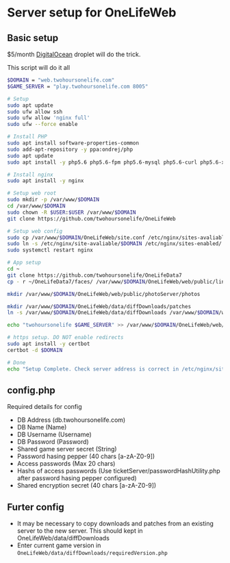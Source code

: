 # Server setup for OneLifeWeb

## Basic setup

$5/month [DigitalOcean](https://m.do.co/c/930cfa370b47) droplet will do the trick.

This script will do it all
```bash
$DOMAIN = "web.twohoursonelife.com"
$GAME_SERVER = "play.twohoursonelife.com 8005"

# Setup
sudo apt update
sudo ufw allow ssh
sudo ufw allow 'nginx full'
sudo ufw --force enable

# Install PHP
sudo apt install software-properties-common
sudo add-apt-repository -y ppa:ondrej/php
sudo apt update
sudo apt install -y php5.6 php5.6-fpm php5.6-mysql php5.6-curl php5.6-xml php5.6-xdebug

# Install nginx
sudo apt install -y nginx

# Setup web root
sudo mkdir -p /var/www/$DOMAIN
cd /var/www/$DOMAIN
sudo chown -R $USER:$USER /var/www/$DOMAIN
git clone https://github.com/twohoursonelife/OneLifeWeb

# Setup web config
sudo cp /var/www/$DOMAIN/OneLifeWeb/site.conf /etc/nginx/sites-avaliable/$DOMAIN
sudo ln -s /etc/nginx/site-avaliable/$DOMAIN /etc/nginx/sites-enabled/
sudo systemctl restart nginx

# App setup
cd ~
git clone https://github.com/twohoursonelife/OneLifeData7
cp - r ~/OneLifeData7/faces/ /var/www/$DOMAIN/OneLifeWeb/web/public/lineageServer/faces

mkdir /var/www/$DOMAIN/OneLifeWeb/web/public/photoServer/photos

mkdir /var/www/$DOMAIN/OneLifeWeb/data/diffDownloads/patches
ln -s /var/www/$DOMAIN/OneLifeWeb/data/diffDownloads /var/www/$DOMAIN/web/public/downloads

echo "twohoursonelife $GAME_SERVER" >> /var/www/$DOMAIN/OneLifeWeb/web/public/reflector/remoteServerList.ini

# https setup. DO NOT enable redirects
sudo apt install -y certbot
certbot -d $DOMAIN

# Done
echo "Setup Complete. Check server address is correct in /etc/nginx/sites-avaliable/$DOMAIN and complete OneLifeWeb/web/public/config.php"
```

## config.php
Required details for config

- DB Address (db.twohoursonelife.com)
- DB Name (Name)
- DB Username (Username)
- DB Password (Password)
- Shared game server secret (String)
- Password hasing pepper (40 chars [a-zA-Z0-9])
- Access passwords (Max 20 chars)
- Hashs of access passwords (Use ticketServer/passwordHashUtility.php after password hasing pepper configured)
- Shared encryption secret (40 chars [a-zA-Z0-9])

## Furter config
- It may be necessary to copy downloads and patches from an existing server to the new server. This should kept in OneLifeWeb/data/diffDownloads
- Enter current game version in `OneLifeWeb/data/diffDownloads/requiredVersion.php`


